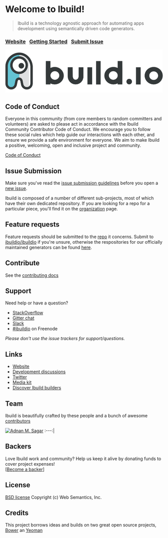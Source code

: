 # Welcome to Ibuild!

> Ibuild is a technology agnostic approach for automating apps development using semantically driven code generators.


### [Website](http://ibuild.io)&nbsp;&nbsp;&nbsp;[Getting Started](http://ibuild.io/learning)&nbsp;&nbsp;&nbsp;[Submit Issue](contributing.md#issue-submission)

[![image](ibuild-illustration.png)](http://ibuild.io)

## Code of Conduct

Everyone in this community (from core members to random committers and volunteers) are asked to please act in accordance with the Ibuild Community Contributor Code of Conduct. We encourage you to follow these social rules which help guide our interactions with each other, and ensure we provide a safe environment for everyone. We aim to make Ibuild a positive, welcoming, open and inclusive project and community.

[Code of Conduct](code-of-conduct.md)


## Issue Submission

Make sure you've read the [issue submission guidelines](https://github.com/ibuildio/ibuildio/blob/master/contributing.md#issue-submission) before you open a [new issue](https://github.com/ibuildio/ibuildio/issues/new).

Ibuild is composed of a number of different sub-projects, most of which have their own dedicated repository. If you are looking for a repo for a particular piece, you'll find it on the [organization](https://github.com/ibuildio) page.


## Feature requests

Feature requests should be submitted to the [repo](https://github.com/ibuildio) it concerns. Submit to [ibuildio/ibuildio](https://github.com/ibuildio/ibuildio/issues) if you're unsure, otherwise the respositories for our officially maintained generators can be found [here](https://github.com/ibuildio/?query=generator-).


## Contribute

See the [contributing docs](contributing.md)


## Support

Need help or have a question?

- [StackOverflow](https://stackoverflow.com/questions/tagged/ibuildio)
- [Gitter chat](https://gitter.im/ibuildio/ibuildio)
- [Slack](https://ibuildio.slack.com)
- [\#ibuildio](https://webchat.freenode.net/?channels=ibuildio) on Freenode

*Please don't use the issue trackers for support/questions.*


## Links

- [Website](http://ibuild.io)
- [Development discussions](https://github.com/ibuildio/ibuildio/issues)
- [Twitter](https://twitter.com/ibuildio)
- [Media kit](https://github.com/ibuildio/media)
- [Discover Ibuild builders](http://ibuild.io/search)


## Team

Ibuild is beautifully crafted by these people and a bunch of awesome [contributors](https://github.com/ibuildio/ibuildio/graphs/contributors)


[![Adnan M. Sagar](https://s.gravatar.com/avatar/d1fd4130d4265c23ccd72134be67d03a?s=117)](http://websemantics.ca/musbahsagar)
:---:|

## Backers
Love Ibuild work and community? Help us keep it alive by donating funds to cover project expenses! <br />
[[Become a backer](https://opencollective.com/ibuildio#support)]


## License

[BSD license](http://opensource.org/licenses/bsd-license.php)
Copyright (c) Web Semantics, Inc.

## Credits

This project borrows ideas and builds on two great open source projects, [Bower](http://bower.io) an [Yeoman](http://yeoman.io)